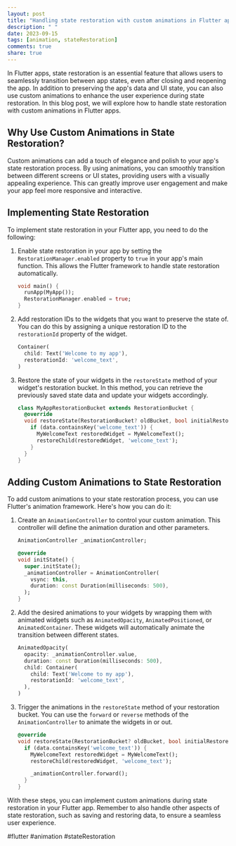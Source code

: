 ```yaml
---
layout: post
title: "Handling state restoration with custom animations in Flutter apps"
description: " "
date: 2023-09-15
tags: [animation, stateRestoration]
comments: true
share: true
---
```


In Flutter apps, state restoration is an essential feature that allows users to seamlessly transition between app states, even after closing and reopening the app. In addition to preserving the app's data and UI state, you can also use custom animations to enhance the user experience during state restoration. In this blog post, we will explore how to handle state restoration with custom animations in Flutter apps.

## Why Use Custom Animations in State Restoration?

Custom animations can add a touch of elegance and polish to your app's state restoration process. By using animations, you can smoothly transition between different screens or UI states, providing users with a visually appealing experience. This can greatly improve user engagement and make your app feel more responsive and interactive.

## Implementing State Restoration

To implement state restoration in your Flutter app, you need to do the following:

1. Enable state restoration in your app by setting the `RestorationManager.enabled` property to `true` in your app's main function. This allows the Flutter framework to handle state restoration automatically.

    ```dart
    void main() {
      runApp(MyApp());
      RestorationManager.enabled = true;
    }
    ```

2. Add restoration IDs to the widgets that you want to preserve the state of. You can do this by assigning a unique restoration ID to the `restorationId` property of the widget.

    ```dart
    Container(
      child: Text('Welcome to my app'),
      restorationId: 'welcome_text',
    )
    ```

3. Restore the state of your widgets in the `restoreState` method of your widget's restoration bucket. In this method, you can retrieve the previously saved state data and update your widgets accordingly.

    ```dart
    class MyAppRestorationBucket extends RestorationBucket {
      @override
      void restoreState(RestorationBucket? oldBucket, bool initialRestore) {
        if (data.containsKey('welcome_text')) {
          MyWelcomeText restoredWidget = MyWelcomeText();
          restoreChild(restoredWidget, 'welcome_text');
        }
      }
    }
    ```

## Adding Custom Animations to State Restoration

To add custom animations to your state restoration process, you can use Flutter's animation framework. Here's how you can do it:

1. Create an `AnimationController` to control your custom animation. This controller will define the animation duration and other parameters.

    ```dart
    AnimationController _animationController;
    
    @override
    void initState() {
      super.initState();
      _animationController = AnimationController(
        vsync: this,
        duration: const Duration(milliseconds: 500),
      );
    }
    ```

2. Add the desired animations to your widgets by wrapping them with animated widgets such as `AnimatedOpacity`, `AnimatedPositioned`, or `AnimatedContainer`. These widgets will automatically animate the transition between different states.

    ```dart
    AnimatedOpacity(
      opacity: _animationController.value,
      duration: const Duration(milliseconds: 500),
      child: Container(
        child: Text('Welcome to my app'),
        restorationId: 'welcome_text',
      ),
    )
    ```

3. Trigger the animations in the `restoreState` method of your restoration bucket. You can use the `forward` or `reverse` methods of the `AnimationController` to animate the widgets in or out.

    ```dart
    @override
    void restoreState(RestorationBucket? oldBucket, bool initialRestore) {
      if (data.containsKey('welcome_text')) {
        MyWelcomeText restoredWidget = MyWelcomeText();
        restoreChild(restoredWidget, 'welcome_text');

        _animationController.forward();
      }
    }
    ```

With these steps, you can implement custom animations during state restoration in your Flutter app. Remember to also handle other aspects of state restoration, such as saving and restoring data, to ensure a seamless user experience.

#flutter #animation #stateRestoration